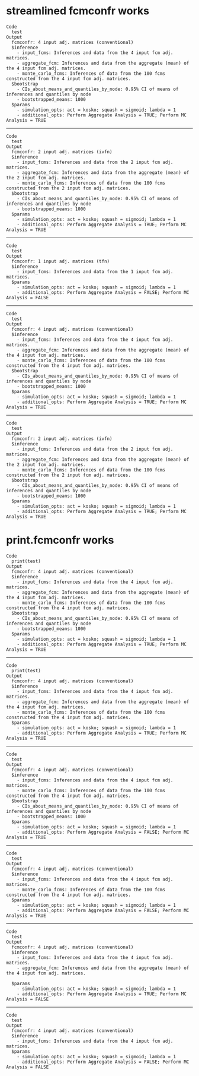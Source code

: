 # streamlined fcmconfr works

    Code
      test
    Output
      fcmconfr: 4 input adj. matrices (conventional) 
      $inference
        - input_fcms: Inferences and data from the 4 input fcm adj. matrices.
        - aggregate_fcm: Inferences and data from the aggregate (mean) of the 4 input fcm adj. matrices.
        - monte_carlo_fcms: Inferences of data from the 100 fcms constructed from the 4 input fcm adj. matrices. 
      $bootstrap
        - CIs_about_means_and_quantiles_by_node: 0.95% CI of means of inferences and quantiles by node
        - bootstrapped_means: 1000 
      $params
        - simulation_opts: act = kosko; squash = sigmoid; lambda = 1 
        - additional_opts: Perform Aggregate Analysis = TRUE; Perform MC Analysis = TRUE

---

    Code
      test
    Output
      fcmconfr: 2 input adj. matrices (ivfn) 
      $inference
        - input_fcms: Inferences and data from the 2 input fcm adj. matrices.
        - aggregate_fcm: Inferences and data from the aggregate (mean) of the 2 input fcm adj. matrices.
        - monte_carlo_fcms: Inferences of data from the 100 fcms constructed from the 2 input fcm adj. matrices. 
      $bootstrap
        - CIs_about_means_and_quantiles_by_node: 0.95% CI of means of inferences and quantiles by node
        - bootstrapped_means: 1000 
      $params
        - simulation_opts: act = kosko; squash = sigmoid; lambda = 1 
        - additional_opts: Perform Aggregate Analysis = TRUE; Perform MC Analysis = TRUE

---

    Code
      test
    Output
      fcmconfr: 1 input adj. matrices (tfn) 
      $inference
        - input_fcms: Inferences and data from the 1 input fcm adj. matrices. 
      $params
        - simulation_opts: act = kosko; squash = sigmoid; lambda = 1 
        - additional_opts: Perform Aggregate Analysis = FALSE; Perform MC Analysis = FALSE

---

    Code
      test
    Output
      fcmconfr: 4 input adj. matrices (conventional) 
      $inference
        - input_fcms: Inferences and data from the 4 input fcm adj. matrices.
        - aggregate_fcm: Inferences and data from the aggregate (mean) of the 4 input fcm adj. matrices.
        - monte_carlo_fcms: Inferences of data from the 100 fcms constructed from the 4 input fcm adj. matrices. 
      $bootstrap
        - CIs_about_means_and_quantiles_by_node: 0.95% CI of means of inferences and quantiles by node
        - bootstrapped_means: 1000 
      $params
        - simulation_opts: act = kosko; squash = sigmoid; lambda = 1 
        - additional_opts: Perform Aggregate Analysis = TRUE; Perform MC Analysis = TRUE

---

    Code
      test
    Output
      fcmconfr: 2 input adj. matrices (ivfn) 
      $inference
        - input_fcms: Inferences and data from the 2 input fcm adj. matrices.
        - aggregate_fcm: Inferences and data from the aggregate (mean) of the 2 input fcm adj. matrices.
        - monte_carlo_fcms: Inferences of data from the 100 fcms constructed from the 2 input fcm adj. matrices. 
      $bootstrap
        - CIs_about_means_and_quantiles_by_node: 0.95% CI of means of inferences and quantiles by node
        - bootstrapped_means: 1000 
      $params
        - simulation_opts: act = kosko; squash = sigmoid; lambda = 1 
        - additional_opts: Perform Aggregate Analysis = TRUE; Perform MC Analysis = TRUE

# print.fcmconfr works

    Code
      print(test)
    Output
      fcmconfr: 4 input adj. matrices (conventional) 
      $inference
        - input_fcms: Inferences and data from the 4 input fcm adj. matrices.
        - aggregate_fcm: Inferences and data from the aggregate (mean) of the 4 input fcm adj. matrices.
        - monte_carlo_fcms: Inferences of data from the 100 fcms constructed from the 4 input fcm adj. matrices. 
      $bootstrap
        - CIs_about_means_and_quantiles_by_node: 0.95% CI of means of inferences and quantiles by node
        - bootstrapped_means: 1000 
      $params
        - simulation_opts: act = kosko; squash = sigmoid; lambda = 1 
        - additional_opts: Perform Aggregate Analysis = TRUE; Perform MC Analysis = TRUE

---

    Code
      print(test)
    Output
      fcmconfr: 4 input adj. matrices (conventional) 
      $inference
        - input_fcms: Inferences and data from the 4 input fcm adj. matrices.
        - aggregate_fcm: Inferences and data from the aggregate (mean) of the 4 input fcm adj. matrices.
        - monte_carlo_fcms: Inferences of data from the 100 fcms constructed from the 4 input fcm adj. matrices. 
      $params
        - simulation_opts: act = kosko; squash = sigmoid; lambda = 1 
        - additional_opts: Perform Aggregate Analysis = TRUE; Perform MC Analysis = TRUE

---

    Code
      test
    Output
      fcmconfr: 4 input adj. matrices (conventional) 
      $inference
        - input_fcms: Inferences and data from the 4 input fcm adj. matrices.
        - monte_carlo_fcms: Inferences of data from the 100 fcms constructed from the 4 input fcm adj. matrices. 
      $bootstrap
        - CIs_about_means_and_quantiles_by_node: 0.95% CI of means of inferences and quantiles by node
        - bootstrapped_means: 1000 
      $params
        - simulation_opts: act = kosko; squash = sigmoid; lambda = 1 
        - additional_opts: Perform Aggregate Analysis = FALSE; Perform MC Analysis = TRUE

---

    Code
      test
    Output
      fcmconfr: 4 input adj. matrices (conventional) 
      $inference
        - input_fcms: Inferences and data from the 4 input fcm adj. matrices.
        - monte_carlo_fcms: Inferences of data from the 100 fcms constructed from the 4 input fcm adj. matrices. 
      $params
        - simulation_opts: act = kosko; squash = sigmoid; lambda = 1 
        - additional_opts: Perform Aggregate Analysis = FALSE; Perform MC Analysis = TRUE

---

    Code
      test
    Output
      fcmconfr: 4 input adj. matrices (conventional) 
      $inference
        - input_fcms: Inferences and data from the 4 input fcm adj. matrices.
        - aggregate_fcm: Inferences and data from the aggregate (mean) of the 4 input fcm adj. matrices.
       
      $params
        - simulation_opts: act = kosko; squash = sigmoid; lambda = 1 
        - additional_opts: Perform Aggregate Analysis = TRUE; Perform MC Analysis = FALSE

---

    Code
      test
    Output
      fcmconfr: 4 input adj. matrices (conventional) 
      $inference
        - input_fcms: Inferences and data from the 4 input fcm adj. matrices. 
      $params
        - simulation_opts: act = kosko; squash = sigmoid; lambda = 1 
        - additional_opts: Perform Aggregate Analysis = FALSE; Perform MC Analysis = FALSE

